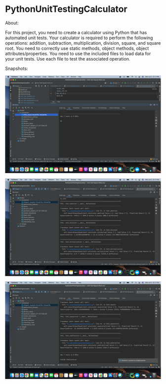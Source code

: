 # PythonUnitTestingCalculator

About:

For this project, you need to create a calculator using Python that has automated unit tests.  Your calculator is required to perform the following operations: addition, subtraction, multiplication, division, square, and square root.  You need to correctly use static methods, object methods, object attributes/properties.   You need to use the included files to load data for your unit tests.  Use each file to test the associated operation.

Snapshots:

![Run Successful](images/RanSuccessful.png "Tests Ran Sucessfully")

![test Failed](images/Failed1.png "Tests Failed")

![Run Successful](images/Failed2.png "Tests Failed")

